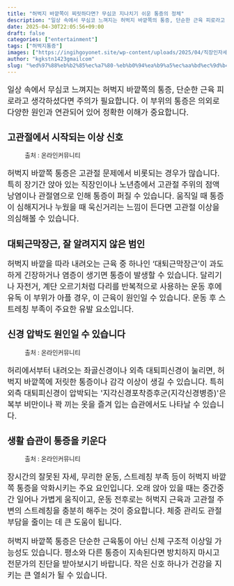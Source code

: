 ```yaml
---
title: "허벅지 바깥쪽이 찌릿하다면? 무심코 지나치기 쉬운 통증의 정체"
description: "일상 속에서 무심코 느껴지는 허벅지 바깥쪽의 통증, 단순한 근육 피로라고 생각하셨다면 주의가 필요합니다. 이 부위의 통증은 의외로 다양한 원인과 연관되어 있어 정확한 이해가 중요합니다."
date: 2025-04-30T22:05:56+09:00
draft: false
categories: ["entertainment"]
tags: ["허벅지통증"]
images: ["https://ingihgoyonet.site/wp-content/uploads/2025/04/직장인자세-1024x683.png", "https://ingihgoyonet.site/wp-content/uploads/2025/04/허벅지통증-1024x683.png", "https://ingihgoyonet.site/wp-content/uploads/2025/04/격한운동-1024x683.jpg"]
author: "kgkstn1423gmailcom"
slug: "%ed%97%88%eb%b2%85%ec%a7%80-%eb%b0%94%ea%b9%a5%ec%aa%bd%ec%9d%b4-%ec%b0%8c%eb%a6%bf%ed%95%98%eb%8b%a4%eb%a9%b4-%eb%ac%b4%ec%8b%ac%ec%bd%94-%ec%a7%80%eb%82%98%ec%b9%98%ea%b8%b0-%ec%89%ac%ec%9a%b4"
---
```


<p style="font-size:18px">일상 속에서 무심코 느껴지는 허벅지 바깥쪽의 통증, 단순한 근육 피로라고 생각하셨다면 주의가 필요합니다. 이 부위의 통증은 의외로 다양한 원인과 연관되어 있어 정확한 이해가 중요합니다.</p> <h2 >고관절에서 시작되는 이상 신호</h2> <figure ><img src="https://ingihgoyonet.site/wp-content/uploads/2025/04/직장인자세-1024x683.png" alt="" style="aspect-ratio:16/9;object-fit:cover"/><figcaption >출처 : 온라인커뮤니티</figcaption></figure> <p style="font-size:18px">허벅지 바깥쪽 통증은 고관절 문제에서 비롯되는 경우가 많습니다. 특히 장기간 앉아 있는 직장인이나 노년층에서 고관절 주위의 점액낭염이나 관절염으로 인해 통증이 퍼질 수 있습니다. 움직일 때 통증이 심해지거나 누웠을 때 욱신거리는 느낌이 든다면 고관절 이상을 의심해볼 수 있습니다.</p> <h2 >대퇴근막장근, 잘 알려지지 않은 범인</h2> <p style="font-size:18px">허벅지 바깥을 따라 내려오는 근육 중 하나인 ‘대퇴근막장근’이 과도하게 긴장하거나 염증이 생기면 통증이 발생할 수 있습니다. 달리기나 자전거, 계단 오르기처럼 다리를 반복적으로 사용하는 운동 후에 유독 이 부위가 아플 경우, 이 근육이 원인일 수 있습니다. 운동 후 스트레칭 부족이 주요한 유발 요소입니다.</p> <h2 >신경 압박도 원인일 수 있습니다</h2> <figure ><img src="https://ingihgoyonet.site/wp-content/uploads/2025/04/허벅지통증-1024x683.png" alt="" style="aspect-ratio:16/9;object-fit:cover"/><figcaption >출처 : 온라인커뮤니티</figcaption></figure> <p style="font-size:18px">허리에서부터 내려오는 좌골신경이나 외측 대퇴피신경이 눌리면, 허벅지 바깥쪽에 저릿한 통증이나 감각 이상이 생길 수 있습니다. 특히 외측 대퇴피신경이 압박되는 '지각신경포착증후군(지각신경병증)'은 복부 비만이나 꽉 끼는 옷을 즐겨 입는 습관에서도 나타날 수 있습니다.</p> <h2 >생활 습관이 통증을 키운다</h2> <figure ><img src="https://ingihgoyonet.site/wp-content/uploads/2025/04/격한운동-1024x683.jpg" alt="" style="aspect-ratio:16/9;object-fit:cover"/><figcaption >출처 : 온라인커뮤니티</figcaption></figure> <p style="font-size:18px">장시간의 잘못된 자세, 무리한 운동, 스트레칭 부족 등이 허벅지 바깥쪽 통증을 악화시키는 주요 요인입니다. 오래 앉아 있을 때는 중간중간 일어나 가볍게 움직이고, 운동 전후로는 허벅지 근육과 고관절 주변의 스트레칭을 충분히 해주는 것이 중요합니다. 체중 관리도 관절 부담을 줄이는 데 큰 도움이 됩니다.</p> <p style="font-size:18px">허벅지 바깥쪽 통증은 단순한 근육통이 아닌 신체 구조적 이상일 가능성도 있습니다. 평소와 다른 통증이 지속된다면 방치하지 마시고 전문가의 진단을 받아보시기 바랍니다. 작은 신호 하나가 건강을 지키는 큰 열쇠가 될 수 있습니다.</p>